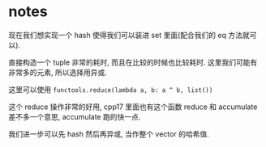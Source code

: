 # notes

现在我们想实现一个 hash 使得我们可以装进 set 里面(配合我们的 eq 方法就可以).

直接构造一个 tuple 非常的耗时, 而且在比较的时候也比较耗时. 这里我们可能有非常多的元素, 所以选择用异或. 

这里可以使用 `functools.reduce(lambda a, b: a ^ b, list())`

这个 reduce 操作非常的好用, cpp17 里面也有这个函数 reduce 和 accumulate 差不多一个意思, accumulate 跑的快一点.

我们进一步可以先 hash 然后再异或, 当作整个 vector 的哈希值.